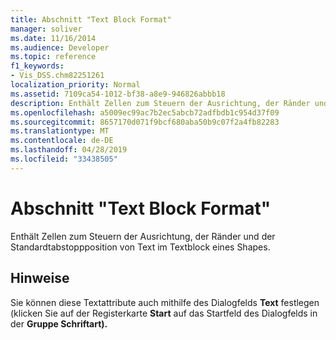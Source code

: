 ```yaml
---
title: Abschnitt "Text Block Format"
manager: soliver
ms.date: 11/16/2014
ms.audience: Developer
ms.topic: reference
f1_keywords:
- Vis_DSS.chm82251261
localization_priority: Normal
ms.assetid: 7109ca54-1012-bf38-a8e9-946826abbb18
description: Enthält Zellen zum Steuern der Ausrichtung, der Ränder und der Standardtabstoppposition von Text im Textblock eines Shapes.
ms.openlocfilehash: a5009ec99ac7b2ec5abcb72adfbdb1c954d37f09
ms.sourcegitcommit: 8657170d071f9bcf680aba50b9c07f2a4fb82283
ms.translationtype: MT
ms.contentlocale: de-DE
ms.lasthandoff: 04/28/2019
ms.locfileid: "33438505"
---
```

# <a name="text-block-format-section"></a>Abschnitt "Text Block Format"

Enthält Zellen zum Steuern der Ausrichtung, der Ränder und der Standardtabstoppposition von Text im Textblock eines Shapes.
  
## <a name="remarks"></a>Hinweise

Sie können diese Textattribute auch mithilfe des Dialogfelds **Text** festlegen (klicken Sie auf der Registerkarte **Start** auf das Startfeld des Dialogfelds in der **Gruppe Schriftart).** 
  

